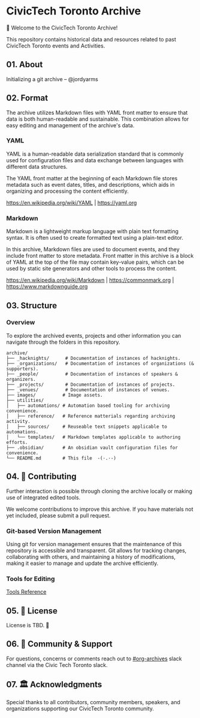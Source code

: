 # CivicTech Toronto Archive

👋 Welcome to the CivicTech Toronto Archive!

This repository contains historical data and resources related to past CivicTech Toronto events and Activities.

## 01. About

Initializing a git archive – @jordyarms

## 02. Format

The archive utilizes Markdown files with YAML front matter to ensure that data is both human-readable and sustainable. This combination allows for easy editing and management of the archive's data.

### YAML

YAML is a human-readable data serialization standard that is commonly used for configuration files and data exchange between languages with different data structures.

The YAML front matter at the beginning of each Markdown file stores metadata such as event dates, titles, and descriptions, which aids in organizing and processing the content efficiently.

https://en.wikipedia.org/wiki/YAML | https://yaml.org

### Markdown

Markdown is a lightweight markup language with plain text formatting syntax. It is often used to create formatted text using a plain-text editor.

In this archive, Markdown files are used to document events, and they include front matter to store metadata. Front matter in this archive is a block of YAML at the top of the file may contain key-value pairs, which can be used by static site generators and other tools to process the content.

https://en.wikipedia.org/wiki/Markdown | https://commonmark.org | https://www.markdownguide.org

## 03. Structure

### Overview

To explore the archived events, projects and other information you can navigate through the folders in this repository.

```
archive/
├── _hacknights/      # Documentation of instances of hacknights.
├── _organizations/   # Documentation of instances of organizations (& supporters).
├── _people/          # Documentation of instances of speakers & organizers.
├── _projects/        # Documentation of instances of projects.
├── _venues/          # Documentation of instances of venues.
├── images/          # Image assets.
├── utilities/
│   ├── automations/ # Automation based tooling for archiving convenience.
│   ├── reference/   # Reference matterials regarding archiving activity.
│   ├── sources/     # Reuseable text snippets applicable to automations.
│   └── templates/   # Markdown templates applicable to authoring efforts.
├── .obsidian/       # An obsidian vault configuration files for convenience.
└── README.md        # This file  -(·.·-)
```

## 04. 🤝 Contributing

Further interaction is possible through cloning the archive locally or making use of integrated edited tools.

We welcome contributions to improve this archive. If you have materials not yet included, please submit a pull request.

### Git-based Version Management

Using git for version management ensures that the maintenance of this repository is accessible and transparent. Git allows for tracking changes, collaborating with others, and maintaining a history of modifications, making it easier to manage and update the archive efficiently.

### Tools for Editing

[Tools Reference](_utilities/reference/tools_reference.md)

## 05. 📜 License

License is TBD. 👀

## 06. 💬 Community & Support

For questions, concerns or comments reach out to [\#org-archives](https://civictechto.slack.com/archives/C08A7SC2TC2) slack channel via the Civic Tech Toronto slack.

## 07. 🏛️ Acknowledgments

Special thanks to all contributors, community members, speakers, and organizations supporting our CivicTech Toronto community.
